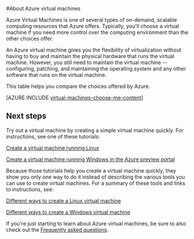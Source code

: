 <properties
	pageTitle="About Azure Virtual Machines | Windows Azure"
	description="Learn about the basics of virtual machines in Azure using both deployment models."
	services="virtual-machines"
	documentationCenter=""
	authors="cynthn"
	manager="timlt"
	editor="tysonn"
	tags="azure-resource-manager,azure-service-management"/>

<tags
	ms.service="virtual-machines"
	ms.date="10/23/2015"
	wacn.date=""/>

#About Azure virtual machines 
<!-- deleted by customization

[AZURE.INCLUDE [learn-about-deployment-models](../includes/learn-about-deployment-models-both-include.md)]

-->

Azure Virtual Machines is one of several types of on-demand, scalable computing resources that Azure offers. Typically, you'll choose a virtual machine if you need more control over the computing environment than the other choices offer.

An Azure virtual machine gives you the flexibility of virtualization without having to buy and maintain the physical hardware that runs the virtual machine. However, you still need to maintain the virtual machine -- configuring, patching, and maintaining the operating system and any other software that runs on the virtual machine.

This table helps you compare the choices offered by Azure.

[AZURE.INCLUDE [virtual-machines-choose-me-content](../includes/virtual-machines-choose-me-content.md)]

## Next steps

Try out a virtual machine by creating a simple virtual machine quickly. For instructions, see one of these tutorials:

[Create a virtual machine running Linux](/documentation/articles/virtual-machines-linux-tutorial)

[Create a virtual machine running Windows in the Azure preview portal](/documentation/articles/virtual-machines-windows-tutorial)

Because those tutorials help you create a virtual machine quickly, they show you only one way to do it instead of describing the various tools you can use to create virtual machines. For a summary of these tools and links to instructions, see:

[Different ways to create a Linux virtual machine](/documentation/articles/virtual-machines-linux-choices-create-vm)

[Different ways to create a Windows virtual machine](/documentation/articles/virtual-machines-windows-choices-create-vm)

If you're just starting to learn about Azure virtual machines, be sure to also check out the [Frequently asked questions](/documentation/articles/virtual-machines-questions).


<!--links-->
[Azure Websites]: /documentation/services/web-sites
[Virtual Machines]: #tellmevm
[Cloud Services]: /documentation/articles/cloud-services-choose-me
